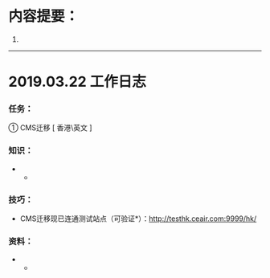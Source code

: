 # 内容提要：

1. 



****



# 2019.03.22 工作日志

### 任务：

① CMS迁移 [ 香港\英文 ]

### 知识：

+ -

### 技巧：

+ CMS迁移现已连通测试站点（可验证*）：http://testhk.ceair.com:9999/hk/

### 资料：

+ -

